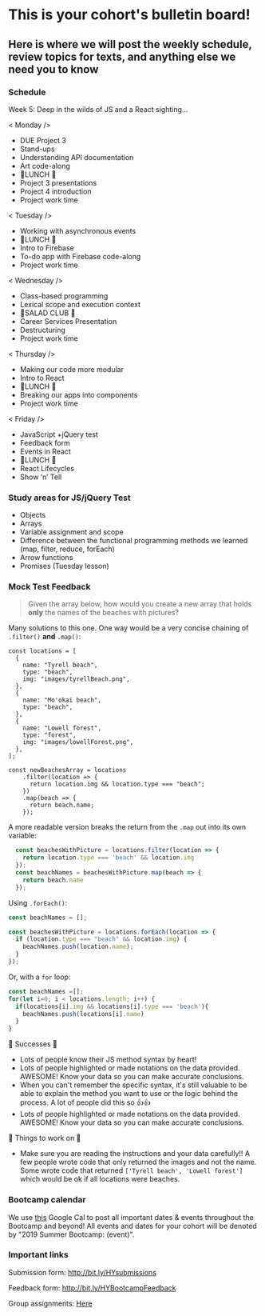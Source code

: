 # This is your cohort's bulletin board! 
## Here is where we will post the weekly schedule, review topics for texts, and anything else we need you to know

### Schedule
Week 5: Deep in the wilds of JS and a React sighting...

< Monday />
- DUE Project 3 
- Stand-ups
- Understanding API documentation
- Art code-along
- 🍴LUNCH 🍴
- Project 3 presentations
- Project 4 introduction
- Project work time

< Tuesday /> 
- Working with asynchronous events
- 🍴LUNCH 🍴
- Intro to Firebase
- To-do app with Firebase code-along
- Project work time

< Wednesday /> 
- Class-based programming
- Lexical scope and execution context
- 🥗SALAD CLUB 🥗
- Career Services Presentation
- Destructuring 
- Project work time

< Thursday />
- Making our code more modular
- Intro to React
- 🍴LUNCH 🍴
- Breaking our apps into components
- Project work time

< Friday />
- JavaScript +jQuery test
- Feedback form
- Events in React
- 🍴LUNCH 🍴
- React Lifecycles
- Show ‘n’ Tell

### Study areas for JS/jQuery Test
- Objects
- Arrays
- Variable assignment and scope
- Difference between the functional programming methods we learned (map, filter, reduce, forEach)
- Arrow functions
- Promises (Tuesday lesson)


### Mock Test Feedback
> Given the array below, how would you create a new array that holds **only** the names of the beaches with pictures?

Many solutions to this one. One way would be a very concise chaining of `.filter()` **and** `.map()`:

```JS
const locations = [
  {
    name: "Tyrell beach",
    type: "beach",
    img: "images/tyrellBeach.png",
  },
  {
    name: "Mo'okai beach",
    type: "beach",
  },
  {
    name: "Lowell forest",
    type: "forest",
    img: "images/lowellForest.png",
  },
];

const newBeachesArray = locations
    .filter(location => {
      return location.img && location.type === "beach";
    })
    .map(beach => {
      return beach.name;
    });
```
A more readable version breaks the return from the `.map` out into its own variable:

```js
  const beachesWithPicture = locations.filter(location => {
    return location.type === 'beach' && location.img
  });
  const beachNames = beachesWithPicture.map(beach => {
    return beach.name
  });
```

Using `.forEach()`:

```js
const beachNames = [];

const beachesWithPicture = locations.forEach(location => {
  if (location.type === "beach" && location.img) {
    beachNames.push(location.name);
  }
});
```

Or, with a `for` loop:

```js
const beachNames =[];
for(let i=0; i < locations.length; i++) {
  if(locations[i].img && locations[i].type === 'beach'){
    beachNames.push(locations[i].name)
  }
}
```

🎉 Successes 🎉
* Lots of people know their JS method syntax by heart!
* Lots of people highlighted or made notations on the data provided. AWESOME! Know your data so you can make accurate conclusions.
* When you can't remember the specific syntax, it's still valuable to be able to explain the method you want to use or the logic behind the process. A lot of people did this so 👍👍
* Lots of people highlighted or made notations on the data provided. AWESOME! Know your data so you can make accurate conclusions.

🔨 Things to work on 🔨
* Make sure you are reading the instructions and your data carefully!! A few people wrote code that only returned the images and not the name. Some wrote code that returned `['Tyrell beach', 'Lowell forest']` which would be ok if all locations were beaches.



### Bootcamp calendar
We use [this](https://calendar.google.com/calendar/embed?src=hackeryou.com_ckj6930nr6kraakaisos09cccs%40group.calendar.google.com&ctz=America%2FToronto) Google Cal to post all important dates & events throughout the Bootcamp and beyond! All events and dates for your cohort will be denoted by "2019 Summer Bootcamp: (event)".

### Important links
Submission form: http://bit.ly/HYsubmissions

Feedback form: http://bit.ly/HYBootcampFeedback

Group assignments: [Here](https://docs.google.com/spreadsheets/d/126VVJAOeyEXjZrk_RDj7GUg0qqoAB5oNwJbYGhclymo/edit#gid=624584399)

